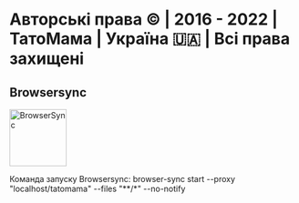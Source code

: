 <h1>Авторські права © | 2016 - 2022 | ТатоМама | Україна 🇺🇦 | Всі права захищені</h1>
<h2>Browsersync</h2>
<img src="https://avatars.githubusercontent.com/u/10654171?s=200&amp;v=4" width="100" height="100" alt="BrowserSync">
<p>Команда запуску Browsersync: browser-sync start --proxy "localhost/tatomama" --files "**/*" --no-notify</p>
